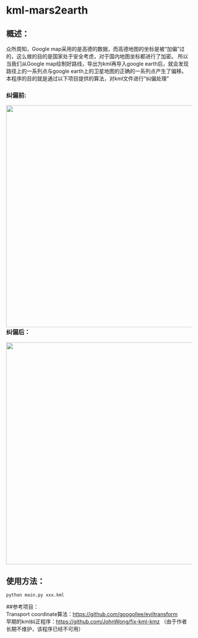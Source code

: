 kml-mars2earth
===========

## 概述：  
众所周知，Google map采用的是高德的数据，而高德地图的坐标是被“加偏”过的，这么做的目的是国家处于安全考虑，对于国内地图坐标都进行了加密。
所以当我们从Google map绘制好路线，导出为kml再导入google earth后，就会发现路径上的一系列点与google earth上的卫星地图的正确的一系列点产生了偏移。
本程序的目的就是通过以下项目提供的算法，对kml文件进行“纠偏处理”

### 纠偏前:  
<img src="https://user-images.githubusercontent.com/28710721/173501048-01055968-0eff-4b0f-9339-3694071376d6.png" width="600" align='left'/>

### 纠偏后：  
<img src="https://user-images.githubusercontent.com/28710721/173501116-7b319631-612b-4653-b5d9-80abe3ee8555.png" width="600" />


## 使用方法：  
``` shell
python main.py xxx.kml
```

##参考项目：  
Transport coordinate算法：https://github.com/googollee/eviltransform  
早期的kml纠正程序：https://github.com/JohnWong/fix-kml-kmz （由于作者长期不维护，该程序已经不可用）


